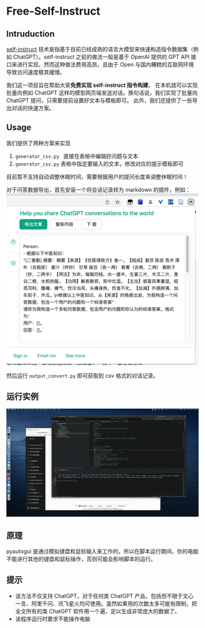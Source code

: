 # Free-Self-Instruct

## Intruduction
[self-instruct](https://github.com/yizhongw/self-instruct) 技术是指基于目前已经成熟的语言大模型来快速构造指令数据集（例如 ChatGPT）。self-instruct 之前的做法一般是基于 OpenAI 提供的 GPT API 接口来进行实现。然而这种做法费用高昂，且由于 Open 与国内糟糕的互联网环境导致访问速度极其缓慢。

我们这一项目旨在帮助大家**免费实现 self-instruct 指令构建**， 在本机就可以实现批量向例如 ChatGPT 这样的模型网页端发送对话。换句话说，我们实现了批量向 ChatGPT 提问，只需要提前设置好文本与模板即可。
此外，我们还提供了一些导出对话的快速方案。

##  Usage

我们提供了两种方案来实现

1. `generator_csv.py `
    直接在表格中编辑好问题与文本
2. `generator_csv.py`
   表格中指定要输入的文本，修改对应的提示模板即可

目前暂不支持自动调整休眠时间，需要根据用户的提问长度来调整休眠时间！

对于问答数据导出，首先安装一个将会话记录转为 markdown 的插件，例如：
![img.png](img%2Fimg.png)

然后运行 `output_convert.py` 即可获取到 csv 格式的对话记录。

## 运行实例

![ScreenFlow.gif](img%2FScreenFlow.gif)

## 原理

pyautogui 是通过模拟键盘和鼠标输入来工作的，所以在脚本运行期间，你的电脑不能进行其他的键盘和鼠标操作，否则可能会影响脚本的运行。

## 提示

- 该方法不仅支持 ChatGPT，对于任何类 ChatGPT 产品，包括但不限于文心一言、阿里千问、讯飞星火均可使用。虽然如果用的次数太多可能有限制，把全文所有的类 ChatGPT 软件用一个遍，足以生成非常庞大的数据了。
- 该程序运行时要求不能操作电脑
